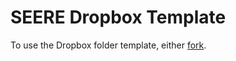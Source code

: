 # SEERE Dropbox Template

To use the Dropbox folder template, either [fork](https://help.github.com/articles/fork-a-repo/).
